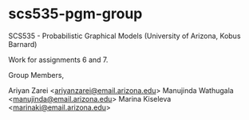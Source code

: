 # scs535-pgm-group

SCS535 - Probabilistic Graphical Models (University of Arizona, Kobus Barnard)

Work for assignments 6 and 7.

Group Members,

Ariyan Zarei &lt;ariyanzarei@email.arizona.edu&gt;
Manujinda Wathugala &lt;manujinda@email.arizona.edu&gt;
Marina Kiseleva &lt;marinaki@email.arizona.edu&gt;